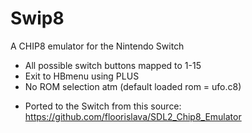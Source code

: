 # Swip8
A CHIP8 emulator for the Nintendo Switch

* All possible switch buttons mapped to 1-15 
* Exit to HBmenu using PLUS
* No ROM selection atm (default loaded rom = ufo.c8)

- Ported to the Switch from this source: https://github.com/floorislava/SDL2_Chip8_Emulator